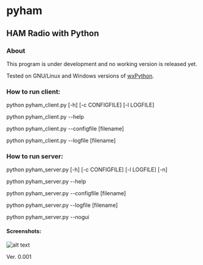
# pyham
## HAM Radio with Python

### About
This program is under development and no working version is released yet.

Tested on GNU/Linux and Windows versions of [wxPython](https://www.wxpython.org).

### How to run client:
python pyham_client.py [-h] [-c CONFIGFILE] [-l LOGFILE]

python pyham_client.py --help

python pyham_client.py --configfile [filename]

python pyham_client.py --logfile [filename]


### How to run server:
python pyham_server.py [-h] [-c CONFIGFILE] [-l LOGFILE] [-n]

python pyham_server.py --help

python pyham_server.py --configfile [filename]

python pyham_server.py --logfile [filename]

python pyham_server.py --nogui

#### Screenshots:

![alt text](http://titanix.net/~japek/pyham-client-0001.png)

Ver. 0.001
